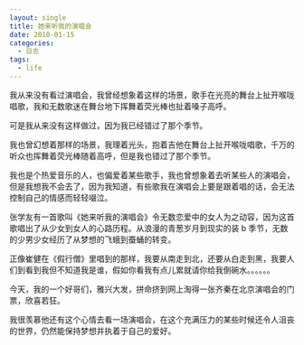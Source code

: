 ```yaml
---
layout: single
title: 她来听我的演唱会
date: 2010-01-15
categories:
  - 日志
tags:
  - life
---
```


我从来没有看过演唱会，我曾经想象着这样的场景，歌手在光亮的舞台上扯开喉咙唱歌，我和无数歌迷在舞台地下挥舞着荧光棒也扯着嗓子高呼。

可是我从来没有这样做过，因为我已经错过了那个季节。

我也曾幻想着那样的场景，我理着光头，抱着吉他在舞台上扯开喉咙唱歌，千万的听众也挥舞着荧光棒随着高呼，但是我也错过了那个季节。

我也是个热爱音乐的人，也偏爱着某些歌手，我也曾想象着去听某些人的演唱会，但是我想我不会去了，因为我知道，有些歌我在演唱会上要是跟着唱的话，会无法控制自己的情感而轻轻啜泣。

张学友有一首歌叫《她来听我的演唱会》令无数恋爱中的女人为之动容，因为这首歌唱出了从少女到女人的心路历程。从浪漫的青葱岁月到现实的装 b 季节，无数的少男少女经历了从梦想的飞蛾到蚕蛹的转变。

正像崔健在《假行僧》里唱到的那样，我要从南走到北，还要从白走到黑，我要人们到看到我但不知道我是谁，假如你看我有点儿累就请你给我倒碗水。。。。。。

今天，我的一个好哥们，雅兴大发，拼命挤到网上淘得一张齐秦在北京演唱会的门票，欣喜若狂。

我很羡慕他还有这个心情去看一场演唱会，在这个充满压力的某些时候还令人沮丧的世界，仍然能保持梦想并执着于自己的爱好。
